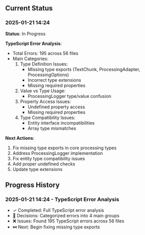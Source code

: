 ## Current Status

### 2025-01-21 14:24

**Status**: In Progress

**TypeScript Error Analysis**:

- Total Errors: 195 across 56 files
- Main Categories:
  1. Type Definition Issues:
     - Missing type exports (TextChunk, ProcessingAdapter, ProcessingOptions)
     - Incorrect type extensions
     - Missing required properties
  2. Value vs Type Usage:
     - ProcessingLogger type/value confusion
  3. Property Access Issues:
     - Undefined property access
     - Missing required properties
  4. Type Compatibility Issues:
     - Entity interface incompatibilities
     - Array type mismatches

**Next Actions**:

1. Fix missing type exports in core processing types
2. Address ProcessingLogger implementation
3. Fix entity type compatibility issues
4. Add proper undefined checks
5. Update type extensions

## Progress History

### 2025-01-21 14:24 - TypeScript Error Analysis

- ✓ Completed: Full TypeScript error analysis
- 🤔 Decisions: Categorized errors into 4 main groups
- ❌ Issues: Found 195 TypeScript errors across 56 files
- ⏭️ Next: Begin fixing missing type exports
